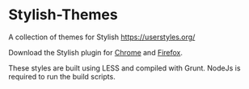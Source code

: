 # Stylish-Themes
A collection of themes for Stylish
https://userstyles.org/

Download the Stylish plugin for [Chrome](https://chrome.google.com/webstore/detail/stylish/fjnbnpbmkenffdnngjfgmeleoegfcffe?hl=en) and  [Firefox](https://addons.mozilla.org/en-US/firefox/addon/stylish/).

These styles are built using LESS and compiled with Grunt. NodeJs is required to run the build scripts.
